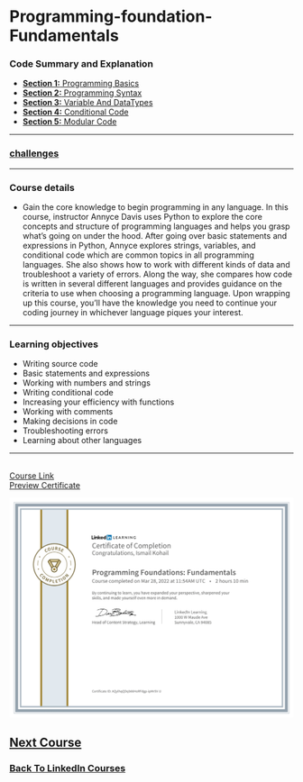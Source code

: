 # Programming-foundation-Fundamentals

### Code Summary and Explanation

- [**Section 1:** Programming Basics](./course-code-and-explanation/1-programming-Basics/)
- [**Section 2:** Programming Syntax](./course-code-and-explanation/2-programming-syntax/)
- [**Section 3:** Variable And DataTypes ](./course-code-and-explanation/3-variable-and-dataTypes/)
- [**Section 4:** Conditional Code](./course-code-and-explanation/4-conditional_code/)
- [**Section 5:** Modular Code ](./course-code-and-explanation/5-Modular_code/)

---

### [challenges](./Challenges/)

---

### Course details

- Gain the core knowledge to begin programming in any language. In this course, instructor Annyce Davis uses Python to explore the core concepts and structure of programming languages and helps you grasp what’s going on under the hood. After going over basic statements and expressions in Python, Annyce explores strings, variables, and conditional code which are common topics in all programming languages. She also shows how to work with different kinds of data and troubleshoot a variety of errors. Along the way, she compares how code is written in several different languages and provides guidance on the criteria to use when choosing a programming language. Upon wrapping up this course, you’ll have the knowledge you need to continue your coding journey in whichever language piques your interest.

---

### Learning objectives

- Writing source code
- Basic statements and expressions
- Working with numbers and strings
- Writing conditional code
- Increasing your efficiency with functions
- Working with comments
- Making decisions in code
- Troubleshooting errors
- Learning about other languages

---

<br>[Course Link](https://www.linkedin.com/learning/programming-foundations-fundamentals-3/)
<br>[Preview Certificate](https://www.linkedin.com/learning/certificates/f0821b0c70097ca0d2f956528041b968c61d3e129b9196b10f4a86c91214c30d)

![Certificate](./Certificate.png)

## [Next Course](../-02-Programming-Foundations-Beyond-Fundamentals/)

### [Back To LinkedIn Courses](../)
